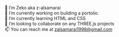 👋 I’m Zeko aka z-alsamarai <br>
🔭 I’m currently working on building a portolio. <br>
🌱 I’m currently learning HTML and CSS <br>
👯 I’m looking to collaborate on any THREE.js projects <br>
📫 You can reach me at zalsamarai1998@gmail.com <br>
